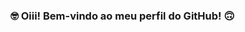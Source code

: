 ### 🤓 Oiii! Bem-vindo ao meu perfil do GitHub! 🙃

<!--
**QAPZIN/QAPZIN** is a ✨ _special_ ✨ repository because its `README.md` (this file) appears on your GitHub profile.

Here are some ideas to get you started:

- 🔭 Ultimamente estou estudando C# & PHP ...
- 🌱 Não sou nenhum proficional mas ...
- 💬 Depois de adicione no Discord! ...
- ⚡ Vamos jogar um CSGO? ...
-->

